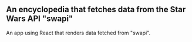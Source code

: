 ## An encyclopedia that fetches data from the Star Wars API "swapi"
An app using React that renders data fetched from "swapi".
